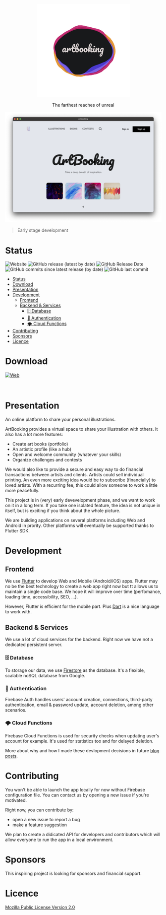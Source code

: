 
<p align="middle">
  <img src="./web/icons/512.png" width="300" />
</p>

<p align="middle">
The farthest reaches of unreal
</p>

<p aling="middle">
  <img src="./screenshots/home_desktop.png" />
</p>

> Early stage development

# Status

![Website](https://img.shields.io/website?down_color=lightgrey&down_message=offline&style=for-the-badge&up_color=blue&up_message=online&url=https%3A%2F%2Fartbooking.fr)
![GitHub release (latest by date)](https://img.shields.io/github/v/release/rootasjey/artbooking?style=for-the-badge)
![GitHub Release Date](https://img.shields.io/github/release-date/rootasjey/artbooking?style=for-the-badge)
![GitHub commits since latest release (by date)](https://img.shields.io/github/commits-since/rootasjey/artbooking/latest?style=for-the-badge)
![GitHub last commit](https://img.shields.io/github/last-commit/rootasjey/artbooking?style=for-the-badge)

- [Status](#status)
- [Download](#download)
- [Presentation](#presentation)
- [Development](#development)
  - [Frontend](#frontend)
  - [Backend & Services](#backend--services)
    - [🗄️ Database](#️-database)
    - [🔑 Authentication](#-authentication)
    - [🌩️ Cloud Functions](#️-cloud-functions)
- [Contributing](#contributing)
- [Sponsors](#sponsors)
- [Licence](#licence)

# Download

<span>
  <a href="https://artbooking.fr">
    <img src="./screenshots/web_badge.png" title="Web" width="200"/>
  </a>
</span>
<br>
<br>
<br>

# Presentation

An online platform to share your personal illustrations.

ArtBooking provides a virtual space to share your illustration with others.
It also has a lot more features:

* Create art books (portfolio)
* An artistic profile (like a hub)
* Open and welcome community (whatever your skills)
* Organize challenges and contests

We would also like to provide a secure and easy way to do financial transactions
between artists and clients. Artists could sell individual printing.
An even more exciting idea would be to subscribe (financially) to loved artists. 
With a recurring fee, this could allow someone to work a little more peacefully.

This project is in (very) early devevelopment phase, and we want to work on it in a long term. 
If you take one isolated feature, the idea is not unique in itself, but is exciting if you think 
about the whole picture.

We are building applications on several platforms including Web and Android in prority.
Other platforms will eventually be supported thanks to Flutter SDK.

# Development

## Frontend

We use [Flutter](https://flutter.dev) to develop Web and Mobile (Android/iOS) apps. 
Flutter may no be the best technology to create a web app right now but tt allows us to maintain a single code base. 
We hope it will improve over time (perfomance, loading time, accessibility, SEO, ...).

However, Flutter is efficient for the mobile part. Plus [Dart](https://dart.dev) is a nice language to work with.

## Backend & Services

We use a lot of cloud services for the backend. Right now we have not a dedicated persistent server. 

### 🗄️ Database

To storage our data, we use [Firestore](https://firebase.google.com/docs/firestore) as the database. 
It's a flexible, scalable noSQL database from Google.

### 🔑 Authentication

Firebase Auth handles users' account creation, connections, third-party authentication, email & password update, account deletion, among other scenarios.

### 🌩️ Cloud Functions

Firebase Cloud Functions is used for security checks when updating user's account for example. It's used for statistics too and for delayed deletion.

More about why and how I made these devlopment decisions in future [blog posts](https://rootasjey.dev).


# Contributing

You won't be able to launch the app locally for now without Firebase configuration file. You can contact us by opening a new issue if you're motivated.

Right now, you can contribute by:

* open a new issue to report a bug
* make a feature suggestion

We plan to create a didicated API for developers and contributors which will allow 
everyone to run the app in a local environment.

# Sponsors

This inspiring project is looking for sponsors and financial support.

# Licence

[Mozilla Public License Version 2.0](./LICENSE)

